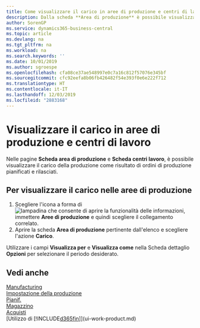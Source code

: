 ```yaml
---
title: Come visualizzare il carico in aree di produzione e centri di lavoro | Microsoft Docs
description: Dalla scheda **Area di produzione** è possibile visualizzare il carico nelle aree di produzione conseguente agli ordini di produzione rilasciati.
author: SorenGP
ms.service: dynamics365-business-central
ms.topic: article
ms.devlang: na
ms.tgt_pltfrm: na
ms.workload: na
ms.search.keywords: ''
ms.date: 10/01/2019
ms.author: sgroespe
ms.openlocfilehash: cfa08ce37ae548997e0c7a16c812f57076e345bf
ms.sourcegitcommit: cfc92eefa8b06fb426482f54e393f0e6e222f712
ms.translationtype: HT
ms.contentlocale: it-IT
ms.lasthandoff: 12/03/2019
ms.locfileid: "2883168"
---
```

# <a name="view-load-on-work-and-machine-centers"></a>Visualizzare il carico in aree di produzione e centri di lavoro
Nelle pagine **Scheda area di produzione** e **Scheda centri lavoro**, è possibile visualizzare il carico della produzione come risultato di ordini di produzione pianificati e rilasciati.    

## <a name="to-view-the-load-on-work-centers"></a>Per visualizzare il carico nelle aree di produzione  
1.  Scegliere l'icona a forma di ![lampadina che consente di aprire la funzionalità delle informazioni](media/ui-search/search_small.png "Informazioni sull'operazione che si desidera eseguire"), immettere **Aree di produzione** e quindi scegliere il collegamento correlato.  
2.  Aprire la scheda **Area di produzione** pertinente dall'elenco e scegliere l'azione **Carico**.  

Utilizzare i campi **Visualizza per** e **Visualizza come** nella Scheda dettaglio **Opzioni** per selezionare il periodo desiderato.  

## <a name="see-also"></a>Vedi anche  
[Manufacturing](production-manage-manufacturing.md)    
[Impostazione della produzione](production-configure-production-processes.md)  
[Pianif.](production-planning.md)      
[Magazzino](inventory-manage-inventory.md)  
[Acquisti](purchasing-manage-purchasing.md)  
[Utilizzo di [!INCLUDE[d365fin](includes/d365fin_md.md)]](ui-work-product.md)
